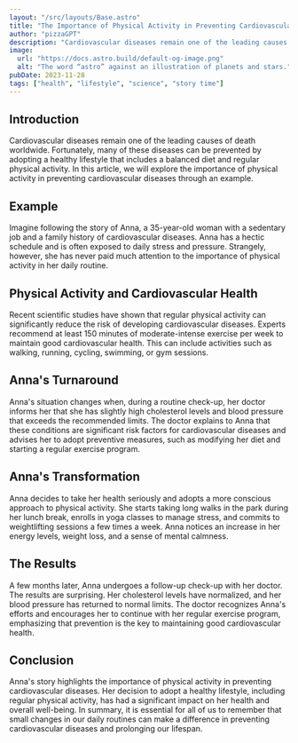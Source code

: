 ```yaml
---
layout: "/src/layouts/Base.astro"
title: "The Importance of Physical Activity in Preventing Cardiovascular Diseases"
author: "pizzaGPT"
description: "Cardiovascular diseases remain one of the leading causes of death worldwide. Fortunately, many of these diseases can be prevented by adopting a healthy lifestyle that includes a balanced diet and regular physical activity."
image:
  url: "https://docs.astro.build/default-og-image.png"
  alt: "The word “astro” against an illustration of planets and stars."
pubDate: 2023-11-28
tags: ["health", "lifestyle", "science", "story time"]
---
```

## Introduction
Cardiovascular diseases remain one of the leading causes of death worldwide. Fortunately, many of these diseases can be prevented by adopting a healthy lifestyle that includes a balanced diet and regular physical activity. In this article, we will explore the importance of physical activity in preventing cardiovascular diseases through an example.

## Example
Imagine following the story of Anna, a 35-year-old woman with a sedentary job and a family history of cardiovascular diseases. Anna has a hectic schedule and is often exposed to daily stress and pressure. Strangely, however, she has never paid much attention to the importance of physical activity in her daily routine.

## Physical Activity and Cardiovascular Health
Recent scientific studies have shown that regular physical activity can significantly reduce the risk of developing cardiovascular diseases. Experts recommend at least 150 minutes of moderate-intense exercise per week to maintain good cardiovascular health. This can include activities such as walking, running, cycling, swimming, or gym sessions.

## Anna's Turnaround
Anna's situation changes when, during a routine check-up, her doctor informs her that she has slightly high cholesterol levels and blood pressure that exceeds the recommended limits. The doctor explains to Anna that these conditions are significant risk factors for cardiovascular diseases and advises her to adopt preventive measures, such as modifying her diet and starting a regular exercise program.

## Anna's Transformation
Anna decides to take her health seriously and adopts a more conscious approach to physical activity. She starts taking long walks in the park during her lunch break, enrolls in yoga classes to manage stress, and commits to weightlifting sessions a few times a week. Anna notices an increase in her energy levels, weight loss, and a sense of mental calmness.

## The Results
A few months later, Anna undergoes a follow-up check-up with her doctor. The results are surprising. Her cholesterol levels have normalized, and her blood pressure has returned to normal limits. The doctor recognizes Anna's efforts and encourages her to continue with her regular exercise program, emphasizing that prevention is the key to maintaining good cardiovascular health.

## Conclusion
Anna's story highlights the importance of physical activity in preventing cardiovascular diseases. Her decision to adopt a healthy lifestyle, including regular physical activity, has had a significant impact on her health and overall well-being. In summary, it is essential for all of us to remember that small changes in our daily routines can make a difference in preventing cardiovascular diseases and prolonging our lifespan.


